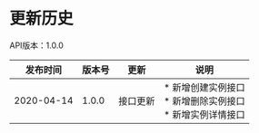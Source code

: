 # 更新历史 #
API版本：1.0.0

|发布时间|版本号|更新|说明|
|---|---|---|---|
|2020-04-14|1.0.0|接口更新|* 新增创建实例接口<br>* 新增删除实例接口<br>* 新增实例详情接口|